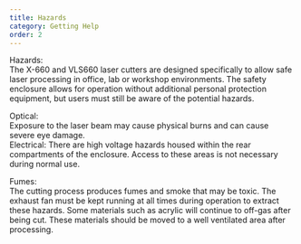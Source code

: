 ```yaml
---
title: Hazards
category: Getting Help
order: 2
---
```


Hazards: <br>
The X-660 and VLS660 laser cutters are designed specifically to allow safe laser processing in office, lab or workshop environments. The safety enclosure allows for operation without additional personal protection equipment, but users must still be aware of the potential hazards. <br>

Optical: <br>
Exposure to the laser beam may cause physical burns and can cause severe eye
damage. <br>
Electrical:
There are high voltage hazards housed within the rear compartments of the
enclosure. Access to these areas is not necessary during normal use. <br>

Fumes: <br>
The cutting process produces fumes and smoke that may be toxic. The exhaust fan must be kept running at all times during operation to extract these hazards. Some materials such as acrylic will continue to off-gas after being cut. These materials should be moved to a well ventilated area after processing. <br>